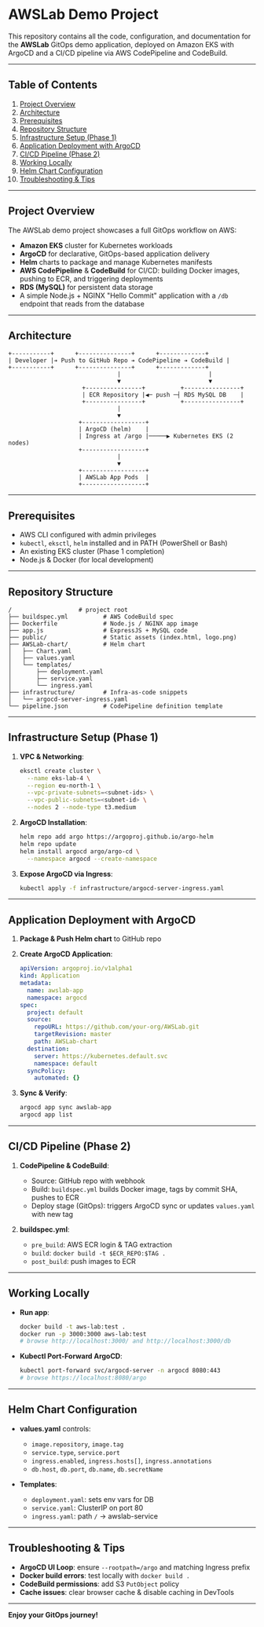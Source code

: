 # AWSLab Demo Project

This repository contains all the code, configuration, and documentation for the **AWSLab** GitOps demo application, deployed on Amazon EKS with ArgoCD and a CI/CD pipeline via AWS CodePipeline and CodeBuild.

---

## Table of Contents

1. [Project Overview](#project-overview)
2. [Architecture](#architecture)
3. [Prerequisites](#prerequisites)
4. [Repository Structure](#repository-structure)
5. [Infrastructure Setup (Phase 1)](#infrastructure-setup-phase-1)
6. [Application Deployment with ArgoCD](#application-deployment-with-argocd)
7. [CI/CD Pipeline (Phase 2)](#cicd-pipeline-phase-2)
8. [Working Locally](#working-locally)
9. [Helm Chart Configuration](#helm-chart-configuration)
10. [Troubleshooting & Tips](#troubleshooting--tips)

---

## Project Overview

The AWSLab demo project showcases a full GitOps workflow on AWS:

* **Amazon EKS** cluster for Kubernetes workloads
* **ArgoCD** for declarative, GitOps-based application delivery
* **Helm** charts to package and manage Kubernetes manifests
* **AWS CodePipeline** & **CodeBuild** for CI/CD: building Docker images, pushing to ECR, and triggering deployments
* **RDS (MySQL)** for persistent data storage
* A simple Node.js + NGINX "Hello Commit" application with a `/db` endpoint that reads from the database

---

## Architecture

```
+-----------+      +---------------+      +-------------+
| Developer |➔ Push to GitHub Repo ➔ CodePipeline ➔ CodeBuild |
+-----------+      +---------------+      +-------------+
                               |                         |
                               ▼                         ▼
                     +----------------+          +----------------+
                     | ECR Repository |◀─ push ─┤ RDS MySQL DB    |
                     +----------------+          +----------------+
                               |
                               ▼
                    +------------------+
                    | ArgoCD (helm)    |
                    | Ingress at /argo |─────▶ Kubernetes EKS (2 nodes)
                    +------------------+
                               |
                               ▼
                    +------------------+
                    | AWSLab App Pods  |
                    +------------------+
```

---

## Prerequisites

* AWS CLI configured with admin privileges
* `kubectl`, `eksctl`, `helm` installed and in PATH (PowerShell or Bash)
* An existing EKS cluster (Phase 1 completion)
* Node.js & Docker (for local development)

---

## Repository Structure

```
/                   # project root
├── buildspec.yml          # AWS CodeBuild spec
├── Dockerfile             # Node.js / NGINX app image
├── app.js                 # ExpressJS + MySQL code
├── public/                # Static assets (index.html, logo.png)
├── AWSLab-chart/          # Helm chart
│   ├── Chart.yaml
│   ├── values.yaml
│   └── templates/
│       ├── deployment.yaml
│       ├── service.yaml
│       └── ingress.yaml
├── infrastructure/        # Infra-as-code snippets
│   └── argocd-server-ingress.yaml
└── pipeline.json          # CodePipeline definition template
```

---

## Infrastructure Setup (Phase 1)

1. **VPC & Networking**:

   ```bash
   eksctl create cluster \
     --name eks-lab-4 \
     --region eu-north-1 \
     --vpc-private-subnets=<subnet-ids> \
     --vpc-public-subnets=<subnet-id> \
     --nodes 2 --node-type t3.medium
   ```
2. **ArgoCD Installation**:

   ```bash
   helm repo add argo https://argoproj.github.io/argo-helm
   helm repo update
   helm install argocd argo/argo-cd \
     --namespace argocd --create-namespace
   ```
3. **Expose ArgoCD via Ingress**:

   ```bash
   kubectl apply -f infrastructure/argocd-server-ingress.yaml
   ```

---

## Application Deployment with ArgoCD

1. **Package & Push Helm chart** to GitHub repo
2. **Create ArgoCD Application**:

   ```yaml
   apiVersion: argoproj.io/v1alpha1
   kind: Application
   metadata:
     name: awslab-app
     namespace: argocd
   spec:
     project: default
     source:
       repoURL: https://github.com/your-org/AWSLab.git
       targetRevision: master
       path: AWSLab-chart
     destination:
       server: https://kubernetes.default.svc
       namespace: default
     syncPolicy:
       automated: {}
   ```
3. **Sync & Verify**:

   ```bash
   argocd app sync awslab-app
   argocd app list
   ```

---

## CI/CD Pipeline (Phase 2)

1. **CodePipeline & CodeBuild**:

   * Source: GitHub repo with webhook
   * Build: `buildspec.yml` builds Docker image, tags by commit SHA, pushes to ECR
   * Deploy stage (GitOps): triggers ArgoCD sync or updates `values.yaml` with new tag

2. **buildspec.yml**:

   * `pre_build`: AWS ECR login & TAG extraction
   * `build`: `docker build -t $ECR_REPO:$TAG .`
   * `post_build`: push images to ECR

---

## Working Locally

* **Run app**:

  ```bash
  docker build -t aws-lab:test .
  docker run -p 3000:3000 aws-lab:test
  # browse http://localhost:3000/ and http://localhost:3000/db
  ```

* **Kubectl Port-Forward ArgoCD**:

  ```bash
  kubectl port-forward svc/argocd-server -n argocd 8080:443
  # browse https://localhost:8080/argo
  ```

---

## Helm Chart Configuration

* **values.yaml** controls:

  * `image.repository`, `image.tag`
  * `service.type`, `service.port`
  * `ingress.enabled`, `ingress.hosts[]`, `ingress.annotations`
  * `db.host`, `db.port`, `db.name`, `db.secretName`

* **Templates**:

  * `deployment.yaml`: sets env vars for DB
  * `service.yaml`: ClusterIP on port 80
  * `ingress.yaml`: path `/` → awslab-service

---

## Troubleshooting & Tips

* **ArgoCD UI Loop**: ensure `--rootpath=/argo` and matching Ingress prefix
* **Docker build errors**: test locally with `docker build .`
* **CodeBuild permissions**: add S3 `PutObject` policy
* **Cache issues**: clear browser cache & disable caching in DevTools

---

**Enjoy your GitOps journey!**
